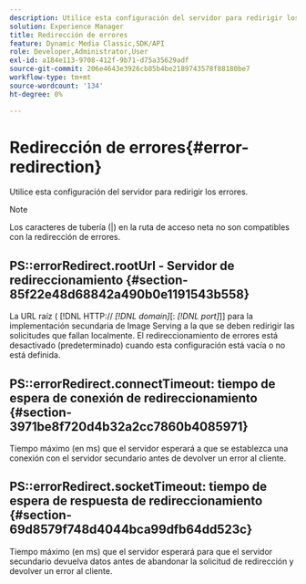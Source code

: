 ```yaml
---
description: Utilice esta configuración del servidor para redirigir los errores.
solution: Experience Manager
title: Redirección de errores
feature: Dynamic Media Classic,SDK/API
role: Developer,Administrator,User
exl-id: a184e113-9708-412f-9b71-d75a35629adf
source-git-commit: 206e4643e3926cb85b4be2189743578f88180be7
workflow-type: tm+mt
source-wordcount: '134'
ht-degree: 0%

---
```


# Redirección de errores{#error-redirection}

Utilice esta configuración del servidor para redirigir los errores.

>[!NOTE]
>
>Los caracteres de tubería (|) en la ruta de acceso neta no son compatibles con la redirección de errores.

## PS::errorRedirect.rootUrl - Servidor de redireccionamiento {#section-85f22e48d68842a490b0e1191543b558}

La URL raíz ( [!DNL HTTP:// *[!DNL domain]*[: *[!DNL port]*]] para la implementación secundaria de Image Serving a la que se deben redirigir las solicitudes que fallan localmente. El redireccionamiento de errores está desactivado (predeterminado) cuando esta configuración está vacía o no está definida.

## PS::errorRedirect.connectTimeout: tiempo de espera de conexión de redireccionamiento {#section-3971be8f720d4b32a2cc7860b4085971}

Tiempo máximo (en ms) que el servidor esperará a que se establezca una conexión con el servidor secundario antes de devolver un error al cliente.

## PS::errorRedirect.socketTimeout: tiempo de espera de respuesta de redireccionamiento {#section-69d8579f748d4044bca99dfb64dd523c}

Tiempo máximo (en ms) que el servidor esperará para que el servidor secundario devuelva datos antes de abandonar la solicitud de redirección y devolver un error al cliente.
